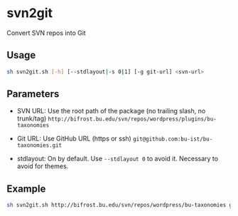 # svn2git
Convert SVN repos into Git

## Usage
```bash
sh svn2git.sh [-h] [--stdlayout|-s 0|1] [-g git-url] <svn-url>
```

## Parameters
* SVN URL: Use the root path of the package (no trailing slash, no trunk/tag)
  `http://bifrost.bu.edu/svn/repos/wordpress/plugins/bu-taxonomies`

* Git URL: Use GitHub URL (https or ssh)
  `git@github.com:bu-ist/bu-taxonomies.git`

* stdlayout: On by default. Use `--stdlayout 0` to avoid it. Necessary to avoid for themes.

## Example
```bash
sh svn2git.sh http://bifrost.bu.edu/svn/repos/wordpress/bu-taxonomies git@github.com:bu-ist/bu-taxonomies.git
```

